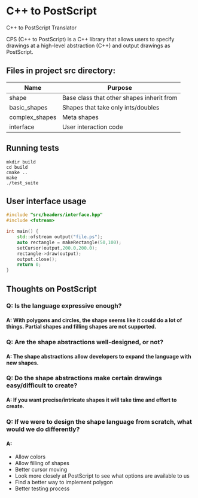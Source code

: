 # C++ to PostScript
C++ to PostScript Translator 

CPS (C++ to PostScript) is a C++ library that allows users to specify drawings at a high-level abstraction (C++) and output drawings as PostScript.

## Files in project src directory:
| Name | Purpose |
| --- | ---- |
| shape | Base class that other shapes inherit from |
| basic_shapes | Shapes that take only ints/doubles |
| complex_shapes | Meta shapes |
| interface | User interaction code |

## Running tests
```
mkdir build
cd build
cmake ..
make
./test_suite
```
## User interface usage
```cpp
#include "src/headers/interface.hpp"
#include <fstream>

int main() {
    std::ofstream output("file.ps");
    auto rectangle = makeRectangle(50,100);
    setCursor(output,200.0,200.0);
    rectangle->draw(output);
    output.close();
    return 0;
}
```
## Thoughts on PostScript

### Q: Is the language expressive enough?
#### A: With polygons and circles, the shape seems like it could do a lot of things. Partial shapes and filling shapes are not supported.
### Q: Are the shape abstractions well-designed, or not?
#### A: The shape abstractions allow developers to expand the language with new shapes.
### Q: Do the shape abstractions make certain drawings easy/difficult to create?
#### A: If you want precise/intricate shapes it will take time and effort to create. 
### Q: If we were to design the shape language from scratch, what would we do differently?
#### A: 
 - Allow colors 
 - Allow filling of shapes
 - Better cursor moving
 - Look more closely at PostScript to see what options are available to us
 - Find a better way to implement polygon
 - Better testing process